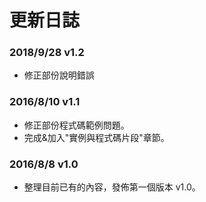 # 更新日誌

### 2018/9/28 v1.2

- 修正部份說明錯誤

### 2016/8/10 v1.1

- 修正部份程式碼範例問題。
- 完成&加入"實例與程式碼片段"章節。

### 2016/8/8 v1.0

- 整理目前已有的內容，發佈第一個版本 v1.0。
